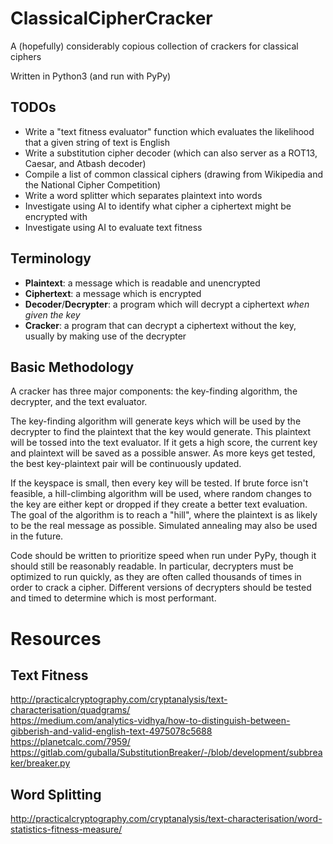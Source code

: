 # ClassicalCipherCracker
A (hopefully) considerably copious collection of crackers for classical ciphers

Written in Python3 (and run with PyPy)

## TODOs
* Write a "text fitness evaluator" function which evaluates the likelihood that a given string of text is English
* Write a substitution cipher decoder (which can also server as a ROT13, Caesar, and Atbash decoder)
* Compile a list of common classical ciphers (drawing from Wikipedia and the National Cipher Competition)
* Write a word splitter which separates plaintext into words
* Investigate using AI to identify what cipher a ciphertext might be encrypted with
* Investigate using AI to evaluate text fitness


## Terminology
* __Plaintext__: a message which is readable and unencrypted
* __Ciphertext__: a message which is encrypted
* __Decoder__/__Decrypter__: a program which will decrypt a ciphertext _when given the key_
* __Cracker__: a program that can decrypt a ciphertext without the key, usually by making use of the decrypter


## Basic Methodology
A cracker has three major components: the key-finding algorithm, the decrypter, and the text evaluator.

The key-finding algorithm will generate keys which will be used by the decrypter to find the plaintext that the key would generate.
This plaintext will be tossed into the text evaluator.
If it gets a high score, the current key and plaintext will be saved as a possible answer.
As more keys get tested, the best key-plaintext pair will be continuously updated.

If the keyspace is small, then every key will be tested.
If brute force isn't feasible, a hill-climbing algorithm will be used, where random changes to the key are either kept or dropped if they create a better text evaluation.
The goal of the algorithm is to reach a "hill", where the plaintext is as likely to be the real message as possible.
Simulated annealing may also be used in the future.

Code should be written to prioritize speed when run under PyPy, though it should still be reasonably readable.
In particular, decrypters must be optimized to run quickly, as they are often called thousands of times in order to crack a cipher.
Different versions of decrypters should be tested and timed to determine which is most performant.


# Resources
## Text Fitness
http://practicalcryptography.com/cryptanalysis/text-characterisation/quadgrams/
<br>
https://medium.com/analytics-vidhya/how-to-distinguish-between-gibberish-and-valid-english-text-4975078c5688
<br>
https://planetcalc.com/7959/
<br>
https://gitlab.com/guballa/SubstitutionBreaker/-/blob/development/subbreaker/breaker.py

## Word Splitting
http://practicalcryptography.com/cryptanalysis/text-characterisation/word-statistics-fitness-measure/


